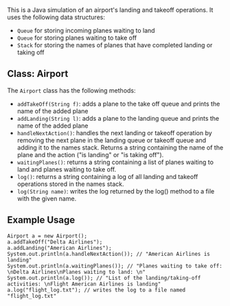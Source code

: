 This is a Java simulation of an airport's landing and takeoff operations. It uses the following data structures:

-   `Queue` for storing incoming planes waiting to land
-   `Queue` for storing planes waiting to take off
-   `Stack` for storing the names of planes that have completed landing or taking off

Class: Airport
--------------

The `Airport` class has the following methods:

-   `addTakeOff(String f)`: adds a plane to the take off queue and prints the name of the added plane
-   `addLanding(String l)`: adds a plane to the landing queue and prints the name of the added plane
-   `handleNextAction()`: handles the next landing or takeoff operation by removing the next plane in the landing queue or takeoff queue and adding it to the names stack. Returns a string containing the name of the plane and the action ("is landing" or "is taking off").
-   `waitingPlanes()`: returns a string containing a list of planes waiting to land and planes waiting to take off.
-   `log()`: returns a string containing a log of all landing and takeoff operations stored in the names stack.
-   `log(String name)`: writes the log returned by the log() method to a file with the given name.

Example Usage
-------------
```
Airport a = new Airport();
a.addTakeOff("Delta Airlines");
a.addLanding("American Airlines");
System.out.println(a.handleNextAction()); // "American Airlines is landing"
System.out.println(a.waitingPlanes()); // "Planes waiting to take off: \nDelta Airlines\nPlanes waiting to land: \n"
System.out.println(a.log()); // "List of the landing/taking-off activities: \nFlight American Airlines is landing"
a.log("flight_log.txt"); // writes the log to a file named "flight_log.txt"
```
